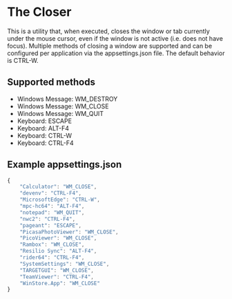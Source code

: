 # The Closer

This is a utility that, when executed, closes the window or tab currently under the mouse cursor, even if the window is not active (i.e. does not have focus). Multiple methods of closing a window are supported and can be configured per application via the appsettings.json file. The default behavior is CTRL-W.

## Supported methods

- Windows Message: WM_DESTROY
- Windows Message: WM_CLOSE
- Windows Message: WM_QUIT
- Keyboard: ESCAPE
- Keyboard: ALT-F4
- Keyboard: CTRL-W
- Keyboard: CTRL-F4

## Example appsettings.json

```javascript
{
    "Calculator": "WM_CLOSE",
    "devenv": "CTRL-F4",
    "MicrosoftEdge": "CTRL-W",
    "mpc-hc64": "ALT-F4",
    "notepad": "WM_QUIT",
    "nwc2": "CTRL-F4",
    "pageant": "ESCAPE",
    "PicasaPhotoViewer": "WM_CLOSE",
    "PicoViewer": "WM_CLOSE",
    "Rambox": "WM_CLOSE",
    "Resilio Sync": "ALT-F4",
    "rider64": "CTRL-F4",
    "SystemSettings": "WM_CLOSE",
    "TARGETGUI": "WM_CLOSE",
    "TeamViewer": "CTRL-F4",
    "WinStore.App": "WM_CLOSE"
}
```
